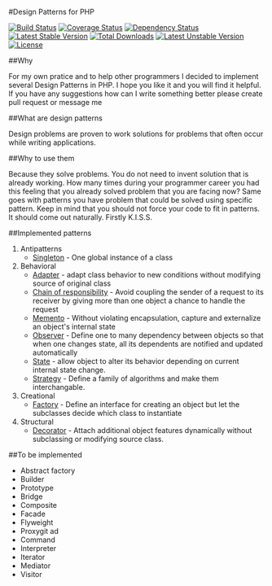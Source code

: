 #Design Patterns for PHP

[![Build Status](https://travis-ci.org/rpodwika/designpatterns.svg)](https://travis-ci.org/rpodwika/designpatterns)
[![Coverage Status](https://coveralls.io/repos/rpodwika/designpatterns/badge.svg?branch=master&service=github)](https://coveralls.io/github/rpodwika/designpatterns?branch=master)
[![Dependency Status](https://www.versioneye.com/user/projects/559efd53663635001c000015/badge.svg?style=flat)](https://www.versioneye.com/user/projects/559efd53663635001c000015)
[![Latest Stable Version](https://poser.pugx.org/rpodwika/designpatterns/v/stable)](https://packagist.org/packages/rpodwika/designpatterns) [![Total Downloads](https://poser.pugx.org/rpodwika/designpatterns/downloads)](https://packagist.org/packages/rpodwika/designpatterns) [![Latest Unstable Version](https://poser.pugx.org/rpodwika/designpatterns/v/unstable)](https://packagist.org/packages/rpodwika/designpatterns) [![License](https://poser.pugx.org/rpodwika/designpatterns/license)](https://packagist.org/packages/rpodwika/designpatterns)

##Why 

For my own pratice and to help other programmers I decided to implement several Design Patterns in PHP. I hope 
you like it and you will find it helpful. If you have any suggestions how can I write something better please create
pull request or message me

##What are design patterns

Design problems are proven to work solutions for problems that often occur while writing applications.


##Why to use them

Because they solve problems. You do not need to invent solution that is already working. How many times 
during your programmer career you had this feeling that you already solved problem that you are facing now? 
Same goes with patterns you have problem that could be solved using specific pattern. Keep in mind that you 
should not force your code to fit in patterns. It should come out naturally. Firstly K.I.S.S.


##Implemented patterns

1. Antipatterns
    * [Singleton](src/Antipatterns/) - One global instance of a class
2. Behavioral
    * [Adapter](src/Behavioral/Adapter) - adapt class behavior to new conditions without modifying source of original class
    * [Chain of responsibility](src/Behavioral/ChainOfResponsibility) - Avoid coupling the sender of a request to its receiver 
    by giving more than one object a chance to handle the request
    * [Memento](src/Behavioral/Memento) - Without violating encapsulation, capture and externalize an object's internal
    state
    * [Observer](src/Behavioral/Observer) - Define one to many dependency between objects so that when one changes state,
    all its dependents are notified and updated automatically
    * [State](src/Behavioral/State) - allow object to alter its behavior depending on current internal state change.
    * [Strategy](src/Behavioral/Strategy) - Define a family of algorithms and make them interchangable. 
3. Creational
    * [Factory](src/Creational/Factory) - Define an interface for creating an object but let the subclasses decide
    which class to instantiate
4. Structural
    * [Decorator](src/Structural/Decorator) - Attach additional object features dynamically without subclassing
    or modifying source class.
    
##To be implemented
    
* Abstract factory
* Builder
* Prototype
* Bridge
* Composite
* Facade
* Flyweight
* Proxygit ad
* Command
* Interpreter
* Iterator
* Mediator
* Visitor

